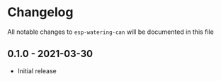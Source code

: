 # Changelog

All notable changes to `esp-watering-can` will be documented in this file

## 0.1.0 - 2021-03-30

- Initial release